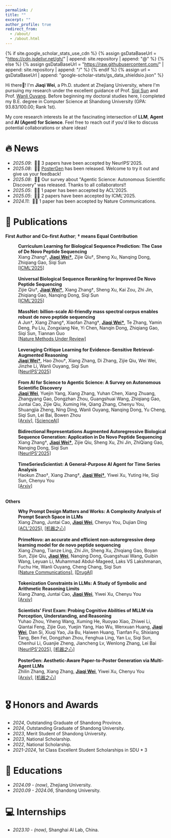 ```yaml
---
permalink: /
title: ""
excerpt: ""
author_profile: true
redirect_from: 
  - /about/
  - /about.html
---
```


{% if site.google_scholar_stats_use_cdn %}
{% assign gsDataBaseUrl = "https://cdn.jsdelivr.net/gh/" | append: site.repository | append: "@" %}
{% else %}
{% assign gsDataBaseUrl = "https://raw.githubusercontent.com/" | append: site.repository | append: "/" %}
{% endif %}
{% assign url = gsDataBaseUrl | append: "google-scholar-stats/gs_data_shieldsio.json" %}

<span class='anchor' id='about-me'></span>

Hi there👋! I'm **Jiaqi Wei**, a Ph.D. student at Zhejiang University, where I'm pursuing my research under the excellent guidance of Prof. [Siqi Sun](https://intersun.github.io/) and Prof. [Wanli Ouyang](https://scholar.google.com/citations?user=pw_0Z_UAAAAJ&hl=zh-CN). Before beginning my doctoral studies here, I completed my B.E. degree in Computer Science at Shandong University (GPA: 93.83/100.00; Rank 1st).

My core research interests lie at the fascinating intersection of **LLM**, **Agent** and **AI (Agent) for Science**. Feel free to reach out if you'd like to discuss potential collaborations or share ideas!

# 🔥 News
- *2025.09*: &nbsp;🎉🎉 3 papers have been accepted by NeurIPS'2025.
- *2025.08*: &nbsp;🎉🎉 [PosterGen](https://y-research-sbu.github.io/PosterGen/) has been released. Welcome to try it out and give us your feedback!
- *2025.08*: &nbsp;🎉🎉 Our survey about "Agentic Science: Autonomous Scientific Discovery" was released. Thanks to all collaborators!!
- *2025.05*: &nbsp;🎉🎉 1 paper has been accepted by ACL'2025.
- *2025.05*: &nbsp;🎉🎉 2 papers have been accepted by ICML'2025.
- *2024.11*: &nbsp;🎉🎉 1 paper has been accepted by Nature Communications.


# 📝 Publications 

**First Author and Co-first Author**; 
**&dagger; means Equal Contribution**  


<div>
<dd><strong> Curriculum Learning for Biological Sequence Prediction: The Case of De Novo Peptide Sequencing
</strong></dd>
<dd>
Xiang Zhang&dagger;, <strong><u>Jiaqi Wei&dagger;</u></strong>, Zijie Qiu&dagger;, Sheng Xu, Nanqing Dong, Zhiqiang Gao, Siqi Sun
</dd>
  <dd>
<a href="https://arxiv.org/pdf/2506.13485">[ICML'2025]</a>
    </dd>
</div>
<br>

<div>
<dd><strong> Universal Biological Sequence Reranking for Improved De Novo Peptide Sequencing
</strong></dd>
<dd>
Zijie Qiu&dagger;, <strong><u>Jiaqi Wei&dagger;</u></strong>, Xiang Zhang&dagger;, Sheng Xu, Kai Zou, Zhi Jin, Zhiqiang Gao, Nanqing Dong, Siqi Sun
</dd>
  <dd>
  <a href="https://arxiv.org/pdf/2505.17552">[ICML'2025]</a>
    </dd>
</div>
<br>

<div>
<dd><strong> MassNet: billion-scale AI-friendly mass spectral corpus enables robust de novo peptide sequencing
</strong></dd>
<dd>
A Jun&dagger;, Xiang Zhang&dagger;, Xiaofan Zhang&dagger;, <strong><u>Jiaqi Wei&dagger;</u></strong>, Te Zhang, Yamin Deng, Pu Liu, Zongxiang Nie, Yi Chen, Nanqin Dong, Zhiqiang Gao, Siqi Sun, Tiannan Guo
</dd>
  <dd>
   <a href="https://www.biorxiv.org/content/biorxiv/early/2025/06/26/2025.06.20.660691.full.pdf">[Nature Methods Under Review]</a>
    </dd>
</div>
<br>

<div>
<dd><strong> Leveraging Critique Learning for Evidence-Sensitive Retrieval-Augmented Reasoning
</strong></dd>
<dd>
<strong><u>Jiaqi Wei&dagger;</u></strong>, Hao Zhou&dagger;, Xiang Zhang, Di Zhang, Zijie Qiu, Wei Wei, Jinzhe Li, Wanli Ouyang, Siqi Sun
</dd>
  <dd>
  <a href="https://arxiv.org/pdf/2504.14858">[NeurIPS'2025]</a>
    </dd>
</div>
<br>

<div>
<dd><strong> From AI for Science to Agentic Science: A Survey on Autonomous Scientific Discovery
</strong></dd>
<dd>
<strong><u>Jiaqi Wei</u></strong>, Yuejin Yang, Xiang Zhang, Yuhan Chen, Xiang Zhuang, Zhangyang Gao, Dongzhan Zhou, Guangshuai Wang, Zhiqiang Gao, Juntai Cao, Zijie Qiu, Xuming He, Qiang Zhang, Chenyu You, Shuangjia Zheng, Ning Ding, Wanli Ouyang, Nanqing Dong, Yu Cheng, Siqi Sun, Lei Bai, Bowen Zhou</dd>
  <dd>
  <a href="https://arxiv.org/pdf/2508.14111">[Arxiv]</a>, <a href="https://mp.weixin.qq.com/s/kRDOpfxqOcFlCUP3A22Brg">[ScienceAI]</a>
    </dd>
</div>
<br>

<div>
<dd><strong> Bidirectional Representations Augmented Autoregressive Biological Sequence Generation: Application in De Novo Peptide Sequencing
</strong></dd>
<dd>
Xiang Zhang&dagger;, <strong><u>Jiaqi Wei&dagger;</u></strong>, Zijie Qiu, Sheng Xu, Zhi Jin, ZhiQiang Gao, Nanqing Dong, Siqi Sun
</dd>
  <dd>
  <a href="https://arxiv.org/pdf/2510.08169">[NeurIPS'2025]</a>
    </dd>
</div>
<br>

<div>
<dd><strong> TimeSeriesScientist: A General-Purpose AI Agent for Time Series Analysis
</strong></dd>
<dd>
Haokun Zhao&dagger;, Xiang Zhang&dagger;, <strong><u>Jiaqi Wei&dagger;</u></strong>, Yiwei Xu, Yuting He, Siqi Sun, Chenyu You
</dd>
  <dd>
  <a href="https://arxiv.org/abs/2510.01538">[Arxiv]</a>
    </dd>
</div>
<br>

**Others**

<div>
<dd><strong> Why Prompt Design Matters and Works: A Complexity Analysis of Prompt Search Space in LLMs
</strong></dd>
<dd>
Xiang Zhang, Juntai Cao, <strong><u>Jiaqi Wei</u></strong>, Chenyu You, Dujian Ding
</dd>
  <dd>
  <a href="https://arxiv.org/pdf/2503.10084">[ACL'2025]</a>, <a href="https://mp.weixin.qq.com/s/6iaW8OYSnruobcpDLUDxQQ">[机器之心]</a>
    </dd>
</div>
<br>

<div>
<dd><strong> PrimeNovo: an accurate and efficient non-autoregressive deep learning model for de novo peptide sequencing
</strong></dd>
<dd>
Xiang Zhang, Tianze Ling, Zhi Jin, Sheng Xu, Zhiqiang Gao, Boyan Sun, Zijie Qiu, <strong><u>Jiaqi Wei</u></strong>, Nanqing Dong, Guangshuai Wang, Guibin Wang, Leyuan Li, Muhammad Abdul-Mageed, Laks VS Lakshmanan, Fuchu He, Wanli Ouyang, Cheng Chang, Siqi Sun
</dd>
  <dd>
  <a href="https://www.nature.com/articles/s41467-024-55021-3">[Nature Communications]</a>, <a href="https://mp.weixin.qq.com/s/PXHeTYclvaZ235Zx6i5Osg">[DrugAI]</a>
    </dd>
</div>
<br>


<div>
<dd><strong> Tokenization Constraints in LLMs: A Study of Symbolic and Arithmetic Reasoning Limits
</strong></dd>
<dd>
Xiang Zhang, Juntai Cao, <strong><u>Jiaqi Wei</u></strong>, Yiwei Xu, Chenyu You
</dd>
  <dd>
  <a href="https://arxiv.org/pdf/2505.14178">[Arxiv]</a>
    </dd>
</div>
<br>

<div>
<dd><strong> Scientists' First Exam: Probing Cognitive Abilities of MLLM via Perception, Understanding, and Reasoning
</strong></dd>
<dd>
Yuhao Zhou, Yiheng Wang, Xuming He, Ruoyao Xiao, Zhiwei Li, Qiantai Feng, Zijie Guo, Yuejin Yang, Hao Wu, Wenxuan Huang, <strong><u>Jiaqi Wei</u></strong>, Dan Si, Xiuqi Yao, Jia Bu, Haiwen Huang, Tianfan Fu, Shixiang Tang, Ben Fei, Dongzhan Zhou, Fenghua Ling, Yan Lu, Siqi Sun, Chenhui Li, Guanjie Zheng, Jiancheng Lv, Wenlong Zhang, Lei Bai
</dd>
  <dd>
  <a href="https://arxiv.org/pdf/2506.10521?">[NeurIPS'2025]</a>, <a href="https://mp.weixin.qq.com/s/W2dp0k1Jh7eZAmm1ukAjKQ">[机器之心]</a>
    </dd>
</div>
<br>

<div>
<dd><strong> PosterGen: Aesthetic-Aware Paper-to-Poster Generation via Multi-Agent LLMs
</strong></dd>
<dd>
Zhilin Zhang, Xiang Zhang, <strong><u>Jiaqi Wei</u></strong>, Yiwei Xu, Chenyu You
</dd>
  <dd>
  <a href="https://y-research-sbu.github.io/PosterGen/">[Arxiv]</a>, <a href="https://mp.weixin.qq.com/s/CdZg7EGphyTVy3x0Hqv3bg">[机器之心]</a>
  </dd>
</div>
<br>


# 🎖 Honors and Awards
- *2024*, Outstanding Graduate of Shandong Province.
- *2024*, Outstanding Graduate of Shandong University.
- *2023*, Merit Student of Shandong University.
- *2023*, National Scholarship.
- *2022*, National Scholarship.
- *2021-2024*, 1st Class Excellent Student Scholarships in SDU \* 3

# 📖 Educations
- *2024.09 - (now)*, Zhejiang University.
- *2020.09 - 2024.06*, Shandong University. 


# 💻 Internships
- *2023.10 - (now)*, Shanghai AI Lab, China.

<script type="text/javascript" id="clustrmaps" src="//clustrmaps.com/map_v2.js?d=JCaagJi8qkM8-W7_2CAXaDdYbBR7aTf1T5uvnGjAG28&cl=ffffff&w=500"></script>
